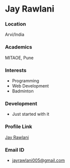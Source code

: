 # Jay Rawlani

### Location

Arvi/India

### Academics
MITAOE, Pune

### Interests

- Programming
- Web Development
- Badminton

### Development

- Just started with it

### Profile Link

[Jay Rawlani](https://github.com/JayRawlani)

### Email ID

- jayrawlani005@gmail.com
